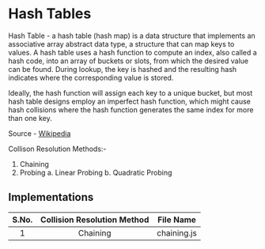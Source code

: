 # Hash Tables #

Hash Table - a hash table (hash map) is a data structure that implements an associative array abstract data type, a structure that can map keys to values. A hash table uses a hash function to compute an index, also called a hash code, into an array of buckets or slots, from which the desired value can be found. During lookup, the key is hashed and the resulting hash indicates where the corresponding value is stored.

Ideally, the hash function will assign each key to a unique bucket, but most hash table designs employ an imperfect hash function, which might cause hash collisions where the hash function generates the same index for more than one key.

Source - [Wikipedia](https://en.wikipedia.org/wiki/Hash_table)

Collison Resolution Methods:-
1. Chaining
2. Probing
   a. Linear Probing
   b. Quadratic Probing
   
## Implementations ##
|S.No.|Collision Resolution Method| File Name |
|:---:|:-------------------------:|:---------:|
|  1  | Chaining                  |chaining.js|           
